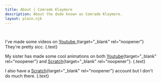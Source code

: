 ```yaml
---
title: About | Comrade Klaymore
description: About the dude known as Comrade Klaymore.
layout: plain.njk
---
```

<br />

I've made some videos on [Youtube.](https://www.youtube.com/channel/UCrLkMOV08B50cJFD2ocWdMA){target="_blank" rel="noopener"} They're pretty sicc. {.text}

My sister has made some cool animations on both [Youtube](https://youtube.com/channel/UCC8U-ZPoaPM55mHps171puA){target="_blank" rel="noopener"} and [Scratch](https://scratch.mit.edu/users/CocoasArt1/){target="_blank" rel="noopener"}. {.text}

I also have a [Scratch](https://scratch.mit.edu/users/K1aymore/){target="_blank" rel="noopener"} account but I don't do much there. {.text}

<br />
